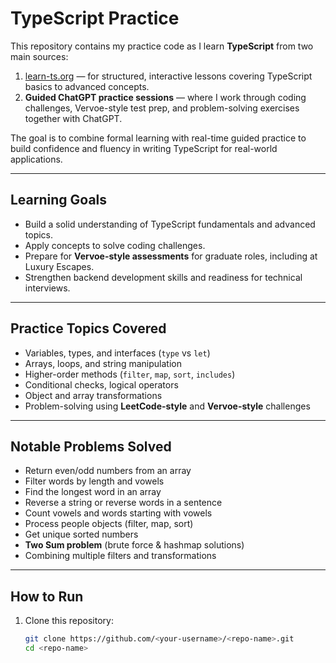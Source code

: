 # TypeScript Practice

This repository contains my practice code as I learn **TypeScript** from two main sources:
1. [learn-ts.org](https://www.learn-ts.org) — for structured, interactive lessons covering TypeScript basics to advanced concepts.
2. **Guided ChatGPT practice sessions** — where I work through coding challenges, Vervoe-style test prep, and problem-solving exercises together with ChatGPT.

The goal is to combine formal learning with real-time guided practice to build confidence and fluency in writing TypeScript for real-world applications.

---

## Learning Goals
- Build a solid understanding of TypeScript fundamentals and advanced topics.
- Apply concepts to solve coding challenges.
- Prepare for **Vervoe-style assessments** for graduate roles, including at Luxury Escapes.
- Strengthen backend development skills and readiness for technical interviews.

---

## Practice Topics Covered
- Variables, types, and interfaces (`type` vs `let`)
- Arrays, loops, and string manipulation
- Higher-order methods (`filter`, `map`, `sort`, `includes`)
- Conditional checks, logical operators
- Object and array transformations
- Problem-solving using **LeetCode-style** and **Vervoe-style** challenges

---

## Notable Problems Solved
- Return even/odd numbers from an array
- Filter words by length and vowels
- Find the longest word in an array
- Reverse a string or reverse words in a sentence
- Count vowels and words starting with vowels
- Process people objects (filter, map, sort)
- Get unique sorted numbers
- **Two Sum problem** (brute force & hashmap solutions)
- Combining multiple filters and transformations

---

## How to Run
1. Clone this repository:
   ```bash
   git clone https://github.com/<your-username>/<repo-name>.git
   cd <repo-name>
